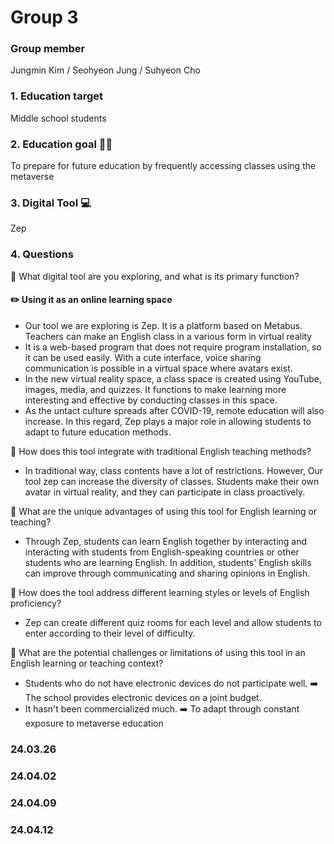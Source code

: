 #  Group 3 
### Group member 
Jungmin Kim / Seohyeon Jung / Suhyeon Cho
### 1. Education target 
Middle school students
### 2. Education goal 👩‍🏫
To prepare for future education by frequently accessing classes using the metaverse
### 3. Digital Tool 💻
Zep
### 4. Questions 
 📍 What digital tool are you exploring, and what is its primary function?
#### ✏️ Using it as an online learning space
 - Our tool we are exploring is Zep. It is a platform based on Metabus. Teachers can make an English class in a various form in virtual reality
 - It is a web-based program that does not require program installation, so it can be used easily. With a cute interface, voice sharing communication is possible in a virtual space where avatars exist.
 - In the new virtual reality space, a class space is created using YouTube, images, media, and quizzes. It functions to make learning more interesting and effective by conducting classes in this space.
 - As the untact culture spreads after COVID-19, remote education will also increase. In this regard, Zep plays a major role in allowing students to adapt to future education methods.

 📍 How does this tool integrate with traditional English teaching methods?
 - In traditional way, class contents have a lot of restrictions. However, Our tool zep can increase the diversity of classes. Students make their own avatar in virtual reality, and they can participate in class proactively. 

 📍 What are the unique advantages of using this tool for English learning or teaching?
 - Through Zep, students can learn English together by interacting and interacting with students from English-speaking countries or other students who are learning English. In addition, students' English skills can improve through communicating and sharing opinions in English.

 📍 How does the tool address different learning styles or levels of English proficiency?
 - Zep can create different quiz rooms for each level and allow students to enter according to their level of difficulty. 

 📍 What are the potential challenges or limitations of using this tool in an English learning or teaching context?
 - Students who do not have electronic devices do not participate well. ➡️ The school provides electronic devices on a joint budget. 
 - It hasn't been commercialized much. ➡️ To adapt through constant exposure to metaverse education

### 24.03.26
### 24.04.02
### 24.04.09
### 24.04.12
